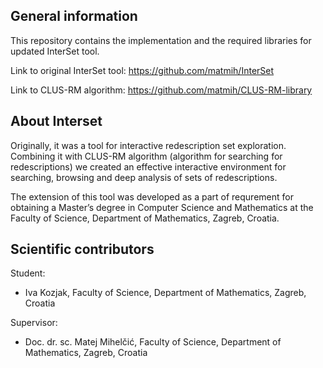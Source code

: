 General information
------------------------------------------------

This repository contains the implementation and the required libraries for updated InterSet tool.  

Link to original InterSet tool: https://github.com/matmih/InterSet

Link to CLUS-RM algorithm: https://github.com/matmih/CLUS-RM-library


About Interset
----------------

Originally, it was a tool for interactive redescription set exploration. Combining it with CLUS-RM algorithm (algorithm for searching for redescriptions) we created an effective interactive environment for searching, browsing and deep analysis of sets of redescriptions. 

The extension of this tool was developed as a part of requrement for obtaining a Master’s degree in Computer Science and Mathematics at the Faculty of Science, Department of Mathematics, Zagreb, Croatia.


Scientific contributors
------------------------------

Student: 

- Iva Kozjak, Faculty of Science, Department of Mathematics, Zagreb, Croatia

Supervisor: 

- Doc. dr. sc. Matej Mihelčić, Faculty of Science, Department of Mathematics, Zagreb, Croatia
